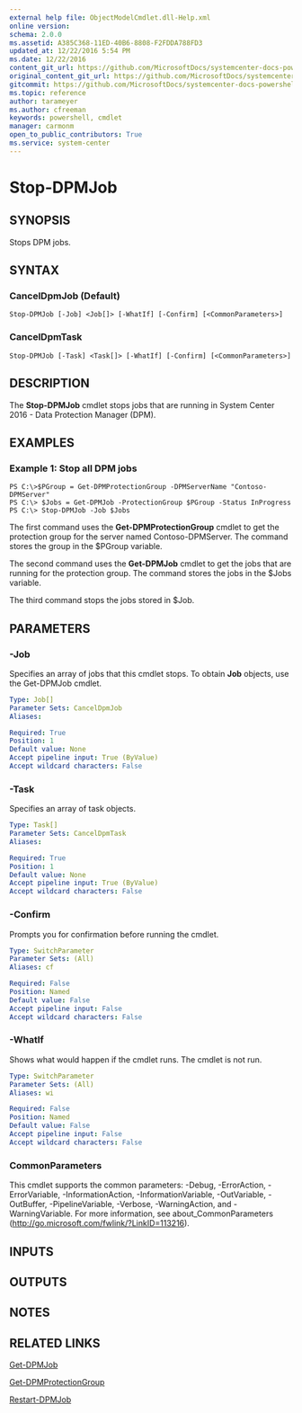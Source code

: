```yaml
---
external help file: ObjectModelCmdlet.dll-Help.xml
online version: 
schema: 2.0.0
ms.assetid: A385C368-11ED-40B6-8808-F2FDDA788FD3
updated_at: 12/22/2016 5:54 PM
ms.date: 12/22/2016
content_git_url: https://github.com/MicrosoftDocs/systemcenter-docs-powershell/blob/master/systemcenter-cmdlets/SystemCenter2016/DataProtectionManager/vlatest/Stop-DPMJob.md
original_content_git_url: https://github.com/MicrosoftDocs/systemcenter-docs-powershell/blob/master/systemcenter-cmdlets/SystemCenter2016/DataProtectionManager/vlatest/Stop-DPMJob.md
gitcommit: https://github.com/MicrosoftDocs/systemcenter-docs-powershell/blob/17c3a51bd892aad46c731d9f381f0704b4815004/systemcenter-cmdlets/SystemCenter2016/DataProtectionManager/vlatest/Stop-DPMJob.md
ms.topic: reference
author: tarameyer
ms.author: cfreeman
keywords: powershell, cmdlet
manager: carmonm
open_to_public_contributors: True
ms.service: system-center
---
```


# Stop-DPMJob

## SYNOPSIS
Stops DPM jobs.

## SYNTAX

### CancelDpmJob (Default)
```
Stop-DPMJob [-Job] <Job[]> [-WhatIf] [-Confirm] [<CommonParameters>]
```

### CancelDpmTask
```
Stop-DPMJob [-Task] <Task[]> [-WhatIf] [-Confirm] [<CommonParameters>]
```

## DESCRIPTION
The **Stop-DPMJob** cmdlet stops jobs that are running in System Center 2016 - Data Protection Manager (DPM).

## EXAMPLES

### Example 1: Stop all DPM jobs
```
PS C:\>$PGroup = Get-DPMProtectionGroup -DPMServerName "Contoso-DPMServer"
PS C:\> $Jobs = Get-DPMJob -ProtectionGroup $PGroup -Status InProgress
PS C:\> Stop-DPMJob -Job $Jobs
```

The first command uses the **Get-DPMProtectionGroup** cmdlet to get the protection group for the server named Contoso-DPMServer.
The command stores the group in the $PGroup variable.

The second command uses the **Get-DPMJob** cmdlet to get the jobs that are running for the protection group.
The command stores the jobs in the $Jobs variable.

The third command stops the jobs stored in $Job.

## PARAMETERS

### -Job
Specifies an array of jobs that this cmdlet stops.
To obtain **Job** objects, use the Get-DPMJob cmdlet.

```yaml
Type: Job[]
Parameter Sets: CancelDpmJob
Aliases: 

Required: True
Position: 1
Default value: None
Accept pipeline input: True (ByValue)
Accept wildcard characters: False
```

### -Task
Specifies an array of task objects.

```yaml
Type: Task[]
Parameter Sets: CancelDpmTask
Aliases: 

Required: True
Position: 1
Default value: None
Accept pipeline input: True (ByValue)
Accept wildcard characters: False
```

### -Confirm
Prompts you for confirmation before running the cmdlet.

```yaml
Type: SwitchParameter
Parameter Sets: (All)
Aliases: cf

Required: False
Position: Named
Default value: False
Accept pipeline input: False
Accept wildcard characters: False
```

### -WhatIf
Shows what would happen if the cmdlet runs.
The cmdlet is not run.

```yaml
Type: SwitchParameter
Parameter Sets: (All)
Aliases: wi

Required: False
Position: Named
Default value: False
Accept pipeline input: False
Accept wildcard characters: False
```

### CommonParameters
This cmdlet supports the common parameters: -Debug, -ErrorAction, -ErrorVariable, -InformationAction, -InformationVariable, -OutVariable, -OutBuffer, -PipelineVariable, -Verbose, -WarningAction, and -WarningVariable. For more information, see about_CommonParameters (http://go.microsoft.com/fwlink/?LinkID=113216).

## INPUTS

## OUTPUTS

## NOTES

## RELATED LINKS

[Get-DPMJob](xref:SystemCenter2016/DataProtectionManager/vlatest/Get-DPMJob.md)

[Get-DPMProtectionGroup](xref:SystemCenter2016/DataProtectionManager/vlatest/Get-DPMProtectionGroup.md)

[Restart-DPMJob](xref:SystemCenter2016/DataProtectionManager/vlatest/Restart-DPMJob.md)

